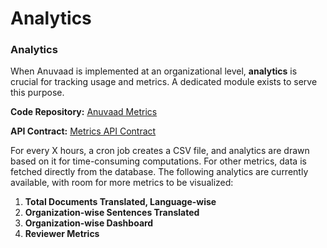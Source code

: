 # Analytics

### Analytics

When Anuvaad is implemented at an organizational level, **analytics** is crucial for tracking usage and metrics. A dedicated module exists to serve this purpose.

**Code Repository:** [Anuvaad Metrics](https://github.com/project-anuvaad/anuvaad/tree/master/anuvaad-api/anuvaad-metrics/anuvaad-org-judgement-count)

**API Contract:** [Metrics API Contract](https://petstore.swagger.io/?url=https://raw.githubusercontent.com/project-anuvaad/anuvaad/master/anuvaad-api/anuvaad-metrics/anuvaad-org-judgement-count/docs/metrics\_contract.yaml)

For every X hours, a cron job creates a CSV file, and analytics are drawn based on it for time-consuming computations. For other metrics, data is fetched directly from the database. The following analytics are currently available, with room for more metrics to be visualized:

1. **Total Documents Translated, Language-wise**
2. **Organization-wise Sentences Translated**
3. **Organization-wise Dashboard**
4. **Reviewer Metrics**
